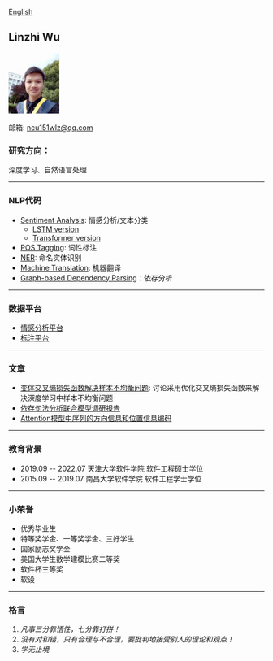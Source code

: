 [English](/index-en.html)
## Linzhi Wu  

<img src="/imgs/myself.jpg" width="100" />

邮箱: ncu151wlz@qq.com

### 研究方向：
深度学习、自然语言处理

---

### NLP代码
+ [Sentiment Analysis](https://github.com/ncuwlz/sentiment-analysis-based-on-attention): 情感分析/文本分类
    + [LSTM version](https://github.com/ncuwlz/Text-Classification)
    + [Transformer version](https://github.com/ncuwlz/transformer_for_textclassification)
+ [POS Tagging](https://github.com/ncuwlz/POS-Tagging): 词性标注
+ [NER](https://github.com/ncuwlz/NER): 命名实体识别
+ [Machine Translation](https://github.com/tjuwlz/MachineTranslation): 机器翻译
+ [Graph-based Dependency Parsing](https://github.com/tjuwlz/BiaffineParser)：依存分析

---

### 数据平台
+ [情感分析平台](https://github.com/tjuwlz/sentiment-analysis-platform)
+ [标注平台](https://github.com/tjuwlz/LabelingPlatform)

---

### 文章
- [变体交叉熵损失函数解决样本不均衡问题](./ideas/variant-loss-function.pdf): 讨论采用优化交叉熵损失函数来解决深度学习中样本不均衡问题
- [依存句法分析联合模型调研报告](./ideas/joint_model.pdf)
- [Attention模型中序列的方向信息和位置信息编码](./ideas/direction-and-position-in-attention-model.pdf)

---

### 教育背景
- 2019.09 -- 2022.07  天津大学软件学院 软件工程硕士学位
- 2015.09 -- 2019.07  南昌大学软件学院 软件工程学士学位

---

### 小荣誉
+ 优秀毕业生
+ 特等奖学金、一等奖学金、三好学生
+ 国家励志奖学金
+ 美国大学生数学建模比赛二等奖
+ 软件杯三等奖
+ 软设

---

### 格言
1. *凡事三分靠悟性，七分靠打拼！*
2. *没有对和错，只有合理与不合理，要批判地接受别人的理论和观点！*
2. *学无止境*
